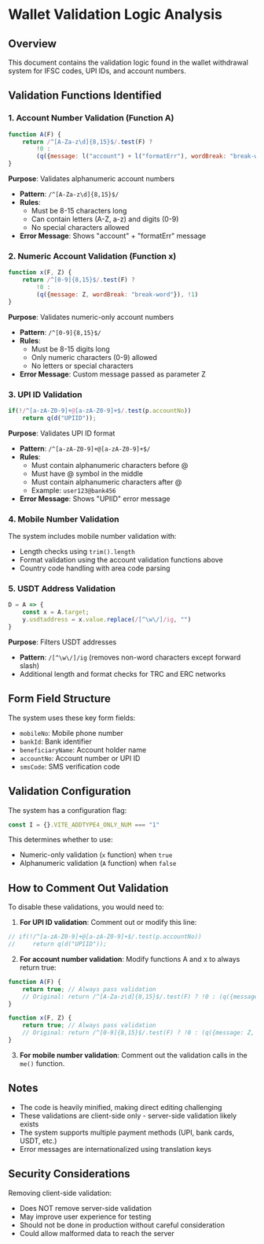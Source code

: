 # Wallet Validation Logic Analysis

## Overview
This document contains the validation logic found in the wallet withdrawal system for IFSC codes, UPI IDs, and account numbers.

## Validation Functions Identified

### 1. Account Number Validation (Function A)
```javascript
function A(F) {
    return /^[A-Za-z\d]{8,15}$/.test(F) ? 
        !0 : 
        (q({message: l("account") + l("formatErr"), wordBreak: "break-word"}), !1)
}
```
**Purpose**: Validates alphanumeric account numbers
- **Pattern**: `/^[A-Za-z\d]{8,15}$/`
- **Rules**: 
  - Must be 8-15 characters long
  - Can contain letters (A-Z, a-z) and digits (0-9)
  - No special characters allowed
- **Error Message**: Shows "account" + "formatErr" message

### 2. Numeric Account Validation (Function x)
```javascript
function x(F, Z) {
    return /^[0-9]{8,15}$/.test(F) ? 
        !0 : 
        (q({message: Z, wordBreak: "break-word"}), !1)
}
```
**Purpose**: Validates numeric-only account numbers
- **Pattern**: `/^[0-9]{8,15}$/`
- **Rules**:
  - Must be 8-15 digits long
  - Only numeric characters (0-9) allowed
  - No letters or special characters
- **Error Message**: Custom message passed as parameter Z

### 3. UPI ID Validation
```javascript
if(!/^[a-zA-Z0-9]+@[a-zA-Z0-9]+$/.test(p.accountNo)) 
    return q(d("UPIID"));
```
**Purpose**: Validates UPI ID format
- **Pattern**: `/^[a-zA-Z0-9]+@[a-zA-Z0-9]+$/`
- **Rules**:
  - Must contain alphanumeric characters before @
  - Must have @ symbol in the middle
  - Must contain alphanumeric characters after @
  - Example: `user123@bank456`
- **Error Message**: Shows "UPIID" error message

### 4. Mobile Number Validation
The system includes mobile number validation with:
- Length checks using `trim().length` 
- Format validation using the account validation functions above
- Country code handling with area code parsing

### 5. USDT Address Validation
```javascript
D = A => {
    const x = A.target;
    y.usdtaddress = x.value.replace(/[^\w\/]/ig, "")
}
```
**Purpose**: Filters USDT addresses
- **Pattern**: `/[^\w\/]/ig` (removes non-word characters except forward slash)
- Additional length and format checks for TRC and ERC networks

## Form Field Structure

The system uses these key form fields:
- `mobileNo`: Mobile phone number
- `bankId`: Bank identifier
- `beneficiaryName`: Account holder name
- `accountNo`: Account number or UPI ID
- `smsCode`: SMS verification code

## Validation Configuration

The system has a configuration flag:
```javascript
const I = {}.VITE_ADDTYPE4_ONLY_NUM === "1"
```
This determines whether to use:
- Numeric-only validation (`x` function) when `true`
- Alphanumeric validation (`A` function) when `false`

## How to Comment Out Validation

To disable these validations, you would need to:

1. **For UPI ID validation**: Comment out or modify this line:
```javascript
// if(!/^[a-zA-Z0-9]+@[a-zA-Z0-9]+$/.test(p.accountNo)) 
//     return q(d("UPIID"));
```

2. **For account number validation**: Modify functions A and x to always return true:
```javascript
function A(F) {
    return true; // Always pass validation
    // Original: return /^[A-Za-z\d]{8,15}$/.test(F) ? !0 : (q({message: l("account") + l("formatErr"), wordBreak: "break-word"}), !1)
}

function x(F, Z) {
    return true; // Always pass validation  
    // Original: return /^[0-9]{8,15}$/.test(F) ? !0 : (q({message: Z, wordBreak: "break-word"}), !1)
}
```

3. **For mobile number validation**: Comment out the validation calls in the `me()` function.

## Notes

- The code is heavily minified, making direct editing challenging
- These validations are client-side only - server-side validation likely exists
- The system supports multiple payment methods (UPI, bank cards, USDT, etc.)
- Error messages are internationalized using translation keys

## Security Considerations

Removing client-side validation:
- Does NOT remove server-side validation
- May improve user experience for testing
- Should not be done in production without careful consideration
- Could allow malformed data to reach the server
